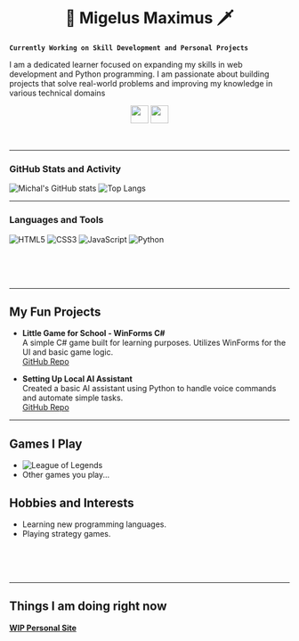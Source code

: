 <h1 align="center">👑 Migelus Maximus 🗡</h1>

**` Currently Working on Skill Development and Personal Projects `** 


I am a dedicated learner focused on expanding my skills in web development and Python programming. I am passionate about building projects that solve real-world problems and improving my knowledge in various technical domains

<!-- Social icons section -->
<p align="center">
  <a href="https://www.linkedin.com/in/michal-kur%C3%A1k-12a646200" target="_blank"><img width="32px" src="https://cdn.jsdelivr.net/gh/devicons/devicon/icons/linkedin/linkedin-original.svg" /></a>
  <a href="https://discord.com/users/394960392251768833"><img width="32px" src="https://i.imgur.com/OViZO8J.png"/></a>
  <!-- Add more social links here -->
</p>


<br/>



---
### GitHub Stats and Activity
![Michal's GitHub stats](https://github-readme-stats.vercel.app/api?username=MigelusMaximus&show_icons=true&theme=onedark)
![Top Langs](https://github-readme-stats.vercel.app/api/top-langs/?username=MigelusMaximus&layout=compact&theme=onedark)


<!-- Pantheon Image -->
<!--
<p>
<a href="https://www.youtube.com/watch?v=3V1HCcAw4R4">
<img src="https://ddragon.leagueoflegends.com/cdn/img/champion/splash/Pantheon_0.jpg"
     alt="Pantheon"
     title="Pantheon, the Unbreakable Spear"
/>
</a>
<audio controls>
  <source src="https://www.youtube.com/watch?v=9Zub8agQjrw" type="audio/ogg">
  <source src="https://www.youtube.com/watch?v=9Zub8agQjrw" type="audio/mpeg">
  Your browser does not support the audio tag.
</audio>


</p>

-->





<!-- Languages Section -->
---
  
### Languages and Tools
![HTML5](https://img.shields.io/badge/HTML5-Intermediate-orange?style=for-the-badge&logo=html5)
![CSS3](https://img.shields.io/badge/CSS3-Intermediate-blue?style=for-the-badge&logo=css3)
![JavaScript](https://img.shields.io/badge/JavaScript-Beginner-yellow?style=for-the-badge&logo=javascript)
![Python](https://img.shields.io/badge/Python-Advanced-brightgreen?style=for-the-badge&logo=python)

<br>
<br>
<br>

---
## My Fun Projects
- **Little Game for School - WinForms C#**  
  A simple C# game built for learning purposes. Utilizes WinForms for the UI and basic game logic.  
  [GitHub Repo](https://github.com/MigelusMaximus/WindowsFormsGame)
  
- **Setting Up Local AI Assistant**  
  Created a basic AI assistant using Python to handle voice commands and automate simple tasks.  
  [GitHub Repo](https://github.com/MigelusMaximus/Local-AI)


<!-- Games I play -->
---
## Games I Play
- ![League of Legends](https://img.shields.io/badge/League%20of%20Legends-Diamond%20Player-blue?style=for-the-badge&logo=riot-games)
- Other games you play...

## Hobbies and Interests
- Learning new programming languages.
- Playing strategy games.


<br>
<br>
<br>

---
## Things I am doing right now
[**WIP Personal Site**](https://migelusmaximus.github.io/https-migelusmaximus.github.io-/index.html)</br>



<!--
**MigelusMaximus/MigelusMaximus** is a ✨ _special_ ✨ repository because its `README.md` (this file) appears on your GitHub profile.

Here are some ideas to get you started:

- 🔭 I’m currently working on ...
- 🌱 I’m currently learning ...
- 👯 I’m looking to collaborate on ...
- 🤔 I’m looking for help with ...
- 💬 Ask me about ...
- 📫 How to reach me: ...
- 😄 Pronouns: ...
- ⚡ Fun fact: ...
-->

